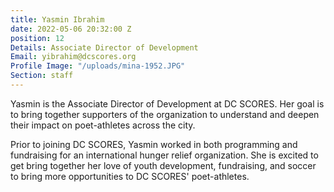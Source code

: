 ```yaml
---
title: Yasmin Ibrahim
date: 2022-05-06 20:32:00 Z
position: 12
Details: Associate Director of Development
Email: yibrahim@dcscores.org
Profile Image: "/uploads/mina-1952.JPG"
Section: staff
---
```


Yasmin is the Associate Director of Development at DC SCORES.  Her goal is to bring together supporters of the organization to understand and deepen their impact on poet-athletes across the city. 

Prior to joining DC SCORES, Yasmin worked in both programming and fundraising for an international hunger relief organization.  She is excited to get bring together her love of youth development, fundraising, and soccer to bring more opportunities to DC SCORES' poet-athletes. 